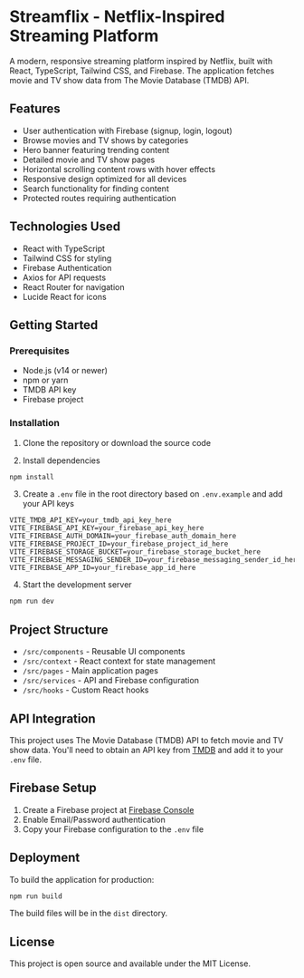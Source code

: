 # Streamflix - Netflix-Inspired Streaming Platform

A modern, responsive streaming platform inspired by Netflix, built with React, TypeScript, Tailwind CSS, and Firebase. The application fetches movie and TV show data from The Movie Database (TMDB) API.

## Features

- User authentication with Firebase (signup, login, logout)
- Browse movies and TV shows by categories
- Hero banner featuring trending content
- Detailed movie and TV show pages
- Horizontal scrolling content rows with hover effects
- Responsive design optimized for all devices
- Search functionality for finding content
- Protected routes requiring authentication

## Technologies Used

- React with TypeScript
- Tailwind CSS for styling
- Firebase Authentication
- Axios for API requests
- React Router for navigation
- Lucide React for icons

## Getting Started

### Prerequisites

- Node.js (v14 or newer)
- npm or yarn
- TMDB API key
- Firebase project

### Installation

1. Clone the repository or download the source code

2. Install dependencies
```bash
npm install
```

3. Create a `.env` file in the root directory based on `.env.example` and add your API keys
```
VITE_TMDB_API_KEY=your_tmdb_api_key_here
VITE_FIREBASE_API_KEY=your_firebase_api_key_here
VITE_FIREBASE_AUTH_DOMAIN=your_firebase_auth_domain_here
VITE_FIREBASE_PROJECT_ID=your_firebase_project_id_here
VITE_FIREBASE_STORAGE_BUCKET=your_firebase_storage_bucket_here
VITE_FIREBASE_MESSAGING_SENDER_ID=your_firebase_messaging_sender_id_here
VITE_FIREBASE_APP_ID=your_firebase_app_id_here
```

4. Start the development server
```bash
npm run dev
```

## Project Structure

- `/src/components` - Reusable UI components
- `/src/context` - React context for state management
- `/src/pages` - Main application pages
- `/src/services` - API and Firebase configuration
- `/src/hooks` - Custom React hooks

## API Integration

This project uses The Movie Database (TMDB) API to fetch movie and TV show data. You'll need to obtain an API key from [TMDB](https://www.themoviedb.org/documentation/api) and add it to your `.env` file.

## Firebase Setup

1. Create a Firebase project at [Firebase Console](https://console.firebase.google.com/)
2. Enable Email/Password authentication
3. Copy your Firebase configuration to the `.env` file

## Deployment

To build the application for production:

```bash
npm run build
```

The build files will be in the `dist` directory.

## License

This project is open source and available under the MIT License.